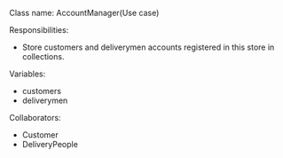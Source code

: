 Class name: AccountManager(Use case)

Responsibilities:
* Store customers and deliverymen accounts registered in this store in collections.

Variables:
* customers
* deliverymen

Collaborators:
* Customer
* DeliveryPeople
